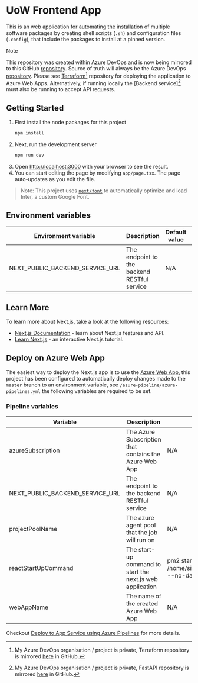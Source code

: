 # UoW Frontend App

This is an web application for automating the installation of multiple software packages by creating shell scripts (`.sh`) and configuration files (`.config`), that include the
packages to install at a pinned version.

> [!NOTE]
>
> This repository was created within Azure DevOps and is now being mirrored to this GitHub [repository](https://github.com/kwame-mintah/nextjs-project-installation-dashboard).
> Source of truth will always be the Azure DevOps [repository](https://dev.azure.com/k-space/uow/_git/uow-frontend-app). Please see [Terraform](https://dev.azure.com/k-space/uow/_git/uow-infrastructure-terraform)[^1]
> repository for deploying the application to Azure Web Apps. Alternatively, if running locally the [Backend service][^2] must also be running to accept API requests.

## Getting Started

1. First install the node packages for this project
   ```bash
   npm install
   ```
2. Next, run the development server
   ```bash
   npm run dev
   ```
3. Open [http://localhost:3000](http://localhost:3000) with your browser to see the result.
4. You can start editing the page by modifying `app/page.tsx`. The page auto-updates as you edit the file.

> Note: This project uses [`next/font`](https://nextjs.org/docs/basic-features/font-optimization) to automatically optimize and load Inter, a custom Google Font.

## Environment variables

| Environment variable            | Description                                 | Default value | Required? |
| ------------------------------- | ------------------------------------------- | ------------- | --------- |
| NEXT_PUBLIC_BACKEND_SERVICE_URL | The endpoint to the backend RESTful service | N/A           | Yes       |

## Learn More

To learn more about Next.js, take a look at the following resources:

- [Next.js Documentation](https://nextjs.org/docs) - learn about Next.js features and API.
- [Learn Next.js](https://nextjs.org/learn) - an interactive Next.js tutorial.

## Deploy on Azure Web App

The easiest way to deploy the Next.js app is to use the [Azure Web App](https://azure.microsoft.com/en-gb/products/app-service/web/), this project has been configured to
automatically deploy changes made to the `master` branch to an environment variable, see `/azure-pipeline/azure-pipelines.yml` the following variables are required to be set.

### Pipeline variables

| Variable                        | Description                                               | Default value                                                | Required? |
| ------------------------------- | --------------------------------------------------------- | ------------------------------------------------------------ | --------- |
| azureSubscription               | The Azure Subscription that contains the Azure Web App    | N/A                                                          | Yes       |
| NEXT_PUBLIC_BACKEND_SERVICE_URL | The endpoint to the backend RESTful service               | N/A                                                          | Yes       |
| projectPoolName                 | The azure agent pool that the job will run on             | N/A                                                          | Yes       |
| reactStartUpCommand             | The start-up command to start the next.js web application | pm2 start /home/site/wwwroot/ecosystem.config.js --no-daemon | No        |
| webAppName                      | The name of the created Azure Web App                     | N/A                                                          | Yes       |

Checkout [Deploy to App Service using Azure Pipelines](https://learn.microsoft.com/en-us/azure/app-service/deploy-azure-pipelines?tabs=yaml) for more details.

[^1]: My Azure DevOps organisation / project is private, Terraform repository is mirrored [here](https://github.com/kwame-mintah/terraform-azure-aad-web-apps) in GitHub.
[^2]: My Azure DevOps organisation / project is private, FastAPI repository is mirrored [here](https://github.com/kwame-mintah/python-fastapi-create-installation-scripts) in GitHub.
